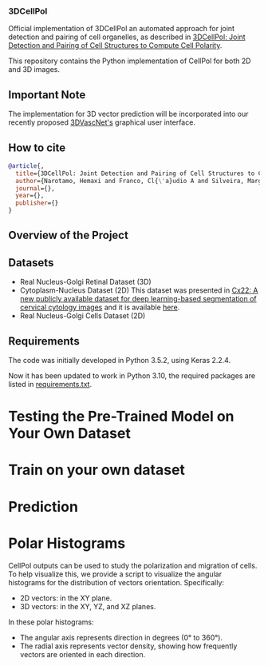 ### 3DCellPol
Official implementation of 3DCellPol an automated approach for joint detection and pairing of cell organelles, as described in [3DCellPol: Joint Detection and Pairing of Cell Structures to Compute Cell Polarity](https://papers.ssrn.com/sol3/papers.cfm?abstract_id=4947066).

This repository contains the Python implementation of CellPol for both 2D and 3D images.

## Important Note

The implementation for 3D vector prediction will be incorporated into our recently proposed [3DVascNet's](https://github.com/HemaxiN/3DVascNet/wiki) graphical user interface. 

## How to cite

```bibtex
@article{,
  title={3DCellPol: Joint Detection and Pairing of Cell Structures to Compute Cell Polarity},
  author={Narotamo, Hemaxi and Franco, Cl{\'a}udio A and Silveira, Margarida},
  journal={},
  year={},
  publisher={}
}
```

## Overview of the Project



## Datasets

* Real Nucleus-Golgi Retinal Dataset (3D)
* Cytoplasm-Nucleus Dataset (2D)
  This dataset was presented in [Cx22: A new publicly available dataset for deep learning-based segmentation of cervical cytology images](https://www.sciencedirect.com/science/article/pii/S0010482522009027) and it is available [here](https://github.com/LGQ330/Cx22).
* Real Nucleus-Golgi Cells Dataset (2D)

## Requirements

The code was initially developed in Python 3.5.2, using Keras 2.2.4. 

Now it has been updated to work in Python 3.10, the required packages are listed in [requirements.txt](https://github.com/HemaxiN/3DCellPol/blob/main/requirements.txt).

# Testing the Pre-Trained Model on Your Own Dataset

# Train on your own dataset

# Prediction

# Polar Histograms

CellPol outputs can be used to study the polarization and migration of cells. To help visualize this, we provide a script to visualize the angular histograms for the distribution of vectors orientation. Specifically:

- 2D vectors: in the XY plane.
- 3D vectors: in the XY, YZ, and XZ planes.

In these polar histograms:

- The angular axis represents direction in degrees (0° to 360°).
- The radial axis represents vector density, showing how frequently vectors are oriented in each direction.
